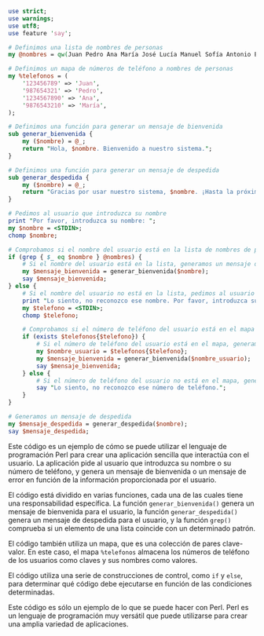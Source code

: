 ```perl
use strict;
use warnings;
use utf8;
use feature 'say';

# Definimos una lista de nombres de personas
my @nombres = qw(Juan Pedro Ana María José Lucía Manuel Sofía Antonio Elena);

# Definimos un mapa de números de teléfono a nombres de personas
my %telefonos = (
    '123456789' => 'Juan',
    '987654321' => 'Pedro',
    '1234567890' => 'Ana',
    '9876543210' => 'María',
);

# Definimos una función para generar un mensaje de bienvenida
sub generar_bienvenida {
    my ($nombre) = @_;
    return "Hola, $nombre. Bienvenido a nuestro sistema.";
}

# Definimos una función para generar un mensaje de despedida
sub generar_despedida {
    my ($nombre) = @_;
    return "Gracias por usar nuestro sistema, $nombre. ¡Hasta la próxima!";
}

# Pedimos al usuario que introduzca su nombre
print "Por favor, introduzca su nombre: ";
my $nombre = <STDIN>;
chomp $nombre;

# Comprobamos si el nombre del usuario está en la lista de nombres de personas
if (grep { $_ eq $nombre } @nombres) {
    # Si el nombre del usuario está en la lista, generamos un mensaje de bienvenida
    my $mensaje_bienvenida = generar_bienvenida($nombre);
    say $mensaje_bienvenida;
} else {
    # Si el nombre del usuario no está en la lista, pedimos al usuario que introduzca su número de teléfono
    print "Lo siento, no reconozco ese nombre. Por favor, introduzca su número de teléfono: ";
    my $telefono = <STDIN>;
    chomp $telefono;

    # Comprobamos si el número de teléfono del usuario está en el mapa de números de teléfono a nombres de personas
    if (exists $telefonos{$telefono}) {
        # Si el número de teléfono del usuario está en el mapa, generamos un mensaje de bienvenida
        my $nombre_usuario = $telefonos{$telefono};
        my $mensaje_bienvenida = generar_bienvenida($nombre_usuario);
        say $mensaje_bienvenida;
    } else {
        # Si el número de teléfono del usuario no está en el mapa, generamos un mensaje de error
        say "Lo siento, no reconozco ese número de teléfono.";
    }
}

# Generamos un mensaje de despedida
my $mensaje_despedida = generar_despedida($nombre);
say $mensaje_despedida;
```

Este código es un ejemplo de cómo se puede utilizar el lenguaje de programación Perl para crear una aplicación sencilla que interactúa con el usuario. La aplicación pide al usuario que introduzca su nombre o su número de teléfono, y genera un mensaje de bienvenida o un mensaje de error en función de la información proporcionada por el usuario.

El código está dividido en varias funciones, cada una de las cuales tiene una responsabilidad específica. La función `generar_bienvenida()` genera un mensaje de bienvenida para el usuario, la función `generar_despedida()` genera un mensaje de despedida para el usuario, y la función `grep()` comprueba si un elemento de una lista coincide con un determinado patrón.

El código también utiliza un mapa, que es una colección de pares clave-valor. En este caso, el mapa `%telefonos` almacena los números de teléfono de los usuarios como claves y sus nombres como valores.

El código utiliza una serie de construcciones de control, como `if` y `else`, para determinar qué código debe ejecutarse en función de las condiciones determinadas.

Este código es sólo un ejemplo de lo que se puede hacer con Perl. Perl es un lenguaje de programación muy versátil que puede utilizarse para crear una amplia variedad de aplicaciones.